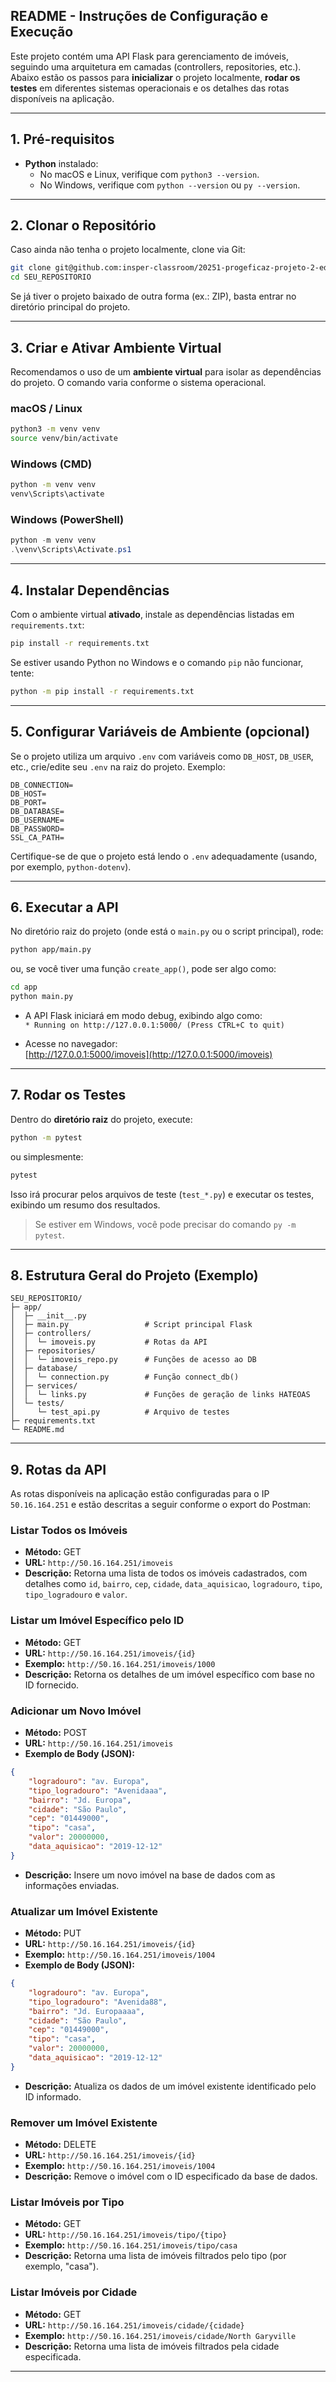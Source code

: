 ## README - Instruções de Configuração e Execução

Este projeto contém uma API Flask para gerenciamento de imóveis, seguindo uma arquitetura em camadas (controllers, repositories, etc.). Abaixo estão os passos para **inicializar** o projeto localmente, **rodar os testes** em diferentes sistemas operacionais e os detalhes das rotas disponíveis na aplicação.

---

## 1. **Pré-requisitos**

- **Python** instalado:
  - No macOS e Linux, verifique com `python3 --version`.
  - No Windows, verifique com `python --version` ou `py --version`.

---

## 2. **Clonar o Repositório**

Caso ainda não tenha o projeto localmente, clone via Git:

```bash
git clone git@github.com:insper-classroom/20251-progeficaz-projeto-2-eduardo-e-wesley.git
cd SEU_REPOSITORIO
```

Se já tiver o projeto baixado de outra forma (ex.: ZIP), basta entrar no diretório principal do projeto.

---

## 3. **Criar e Ativar Ambiente Virtual**

Recomendamos o uso de um **ambiente virtual** para isolar as dependências do projeto. O comando varia conforme o sistema operacional.

### **macOS / Linux**

```bash
python3 -m venv venv
source venv/bin/activate
```

### **Windows (CMD)**

```bash
python -m venv venv
venv\Scripts\activate
```

### **Windows (PowerShell)**

```powershell
python -m venv venv
.\venv\Scripts\Activate.ps1
```

---

## 4. **Instalar Dependências**

Com o ambiente virtual **ativado**, instale as dependências listadas em `requirements.txt`:

```bash
pip install -r requirements.txt
```

Se estiver usando Python no Windows e o comando `pip` não funcionar, tente:

```bash
python -m pip install -r requirements.txt
```

---

## 5. **Configurar Variáveis de Ambiente (opcional)**

Se o projeto utiliza um arquivo `.env` com variáveis como `DB_HOST`, `DB_USER`, etc., crie/edite seu `.env` na raiz do projeto. Exemplo:

```
DB_CONNECTION=
DB_HOST=
DB_PORT=
DB_DATABASE=
DB_USERNAME=
DB_PASSWORD=
SSL_CA_PATH=
```

Certifique-se de que o projeto está lendo o `.env` adequadamente (usando, por exemplo, `python-dotenv`).

---

## 6. **Executar a API**

No diretório raiz do projeto (onde está o `main.py` ou o script principal), rode:

```bash
python app/main.py
```

ou, se você tiver uma função `create_app()`, pode ser algo como:

```bash
cd app
python main.py
```

- A API Flask iniciará em modo debug, exibindo algo como:  
  `* Running on http://127.0.0.1:5000/ (Press CTRL+C to quit)`

- Acesse no navegador:  
  [http://127.0.0.1:5000/imoveis](http://127.0.0.1:5000/imoveis)

---

## 7. **Rodar os Testes**

Dentro do **diretório raiz** do projeto, execute:

```bash
python -m pytest
```

ou simplesmente:

```bash
pytest
```

Isso irá procurar pelos arquivos de teste (`test_*.py`) e executar os testes, exibindo um resumo dos resultados.

> Se estiver em Windows, você pode precisar do comando `py -m pytest`.

---

## 8. **Estrutura Geral do Projeto (Exemplo)**

```
SEU_REPOSITORIO/
├─ app/
│  ├─ __init__.py
│  ├─ main.py                 # Script principal Flask
│  ├─ controllers/
│  │  └─ imoveis.py           # Rotas da API
│  ├─ repositories/
│  │  └─ imoveis_repo.py      # Funções de acesso ao DB
│  ├─ database/
│  │  └─ connection.py        # Função connect_db()
│  ├─ services/
│  │  └─ links.py             # Funções de geração de links HATEOAS
│  └─ tests/
│     └─ test_api.py          # Arquivo de testes
├─ requirements.txt
└─ README.md
```

---

## 9. **Rotas da API**

As rotas disponíveis na aplicação estão configuradas para o IP `50.16.164.251` e estão descritas a seguir conforme o export do Postman:

### **Listar Todos os Imóveis**
- **Método:** GET  
- **URL:** `http://50.16.164.251/imoveis`  
- **Descrição:** Retorna uma lista de todos os imóveis cadastrados, com detalhes como `id`, `bairro`, `cep`, `cidade`, `data_aquisicao`, `logradouro`, `tipo`, `tipo_logradouro` e `valor`.

### **Listar um Imóvel Específico pelo ID**
- **Método:** GET  
- **URL:** `http://50.16.164.251/imoveis/{id}`  
- **Exemplo:** `http://50.16.164.251/imoveis/1000`  
- **Descrição:** Retorna os detalhes de um imóvel específico com base no ID fornecido.

### **Adicionar um Novo Imóvel**
- **Método:** POST  
- **URL:** `http://50.16.164.251/imoveis`  
- **Exemplo de Body (JSON):**

```json
{
    "logradouro": "av. Europa",
    "tipo_logradouro": "Avenidaaa",
    "bairro": "Jd. Europa",
    "cidade": "São Paulo",
    "cep": "01449000",
    "tipo": "casa",
    "valor": 20000000,
    "data_aquisicao": "2019-12-12"
}
```

- **Descrição:** Insere um novo imóvel na base de dados com as informações enviadas.

### **Atualizar um Imóvel Existente**
- **Método:** PUT  
- **URL:** `http://50.16.164.251/imoveis/{id}`  
- **Exemplo:** `http://50.16.164.251/imoveis/1004`  
- **Exemplo de Body (JSON):**

```json
{
    "logradouro": "av. Europa",
    "tipo_logradouro": "Avenida88",
    "bairro": "Jd. Europaaaa",
    "cidade": "São Paulo",
    "cep": "01449000",
    "tipo": "casa",
    "valor": 20000000,
    "data_aquisicao": "2019-12-12"
}
```

- **Descrição:** Atualiza os dados de um imóvel existente identificado pelo ID informado.

### **Remover um Imóvel Existente**
- **Método:** DELETE  
- **URL:** `http://50.16.164.251/imoveis/{id}`  
- **Exemplo:** `http://50.16.164.251/imoveis/1004`  
- **Descrição:** Remove o imóvel com o ID especificado da base de dados.

### **Listar Imóveis por Tipo**
- **Método:** GET  
- **URL:** `http://50.16.164.251/imoveis/tipo/{tipo}`  
- **Exemplo:** `http://50.16.164.251/imoveis/tipo/casa`  
- **Descrição:** Retorna uma lista de imóveis filtrados pelo tipo (por exemplo, "casa").

### **Listar Imóveis por Cidade**
- **Método:** GET  
- **URL:** `http://50.16.164.251/imoveis/cidade/{cidade}`  
- **Exemplo:** `http://50.16.164.251/imoveis/cidade/North Garyville`  
- **Descrição:** Retorna uma lista de imóveis filtrados pela cidade especificada.

---